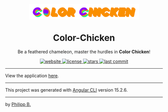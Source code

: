 <div align="center">
  <br />
  <img src="src/assets/logo_text.png" alt="Color-ChickenLogo" width="70%"/>
  <h1>Color-Chicken</h1>
  <p>
    Be a feathered chameleon, master the hurdles in <b>Color Chicken</b>!
  </p>
</div>

<!-- Badges -->
<div align="center">
    <a href="https://colorchicken.philipp-bonin.com/">
        <img src="https://img.shields.io/website?down_color=red&down_message=offline&up_color=green&up_message=online&url=https%3A%2F%2Fcolorchicken.philipp-bonin.com%2F" alt="website">
    </a>
   <a href="https://github.com/cophilot/Color-Chicken/blob/master/LICENSE">
       <img src="https://img.shields.io/github/license/cophilot/Color-Chicken" alt="license" />
   </a>
   <a href="https://github.com/cophilot/Color-Chicken/stargazers">
       <img src="https://img.shields.io/github/stars/cophilot/Color-Chicken" alt="stars" />
   </a>
   <a href="https://github.com/cophilot/Color-Chicken/commits/master">
       <img src="https://img.shields.io/github/last-commit/cophilot/Color-Chicken" alt="last commit" />
   </a>
</div>

---

View the application [here](https://colorchicken.philipp-bonin.com/).

---

This project was generated with [Angular CLI](https://github.com/angular/angular-cli) version 15.2.6.

<!-- ---

- [Bugs](#bugs)

---

## Bugs

- _no known bugs_
 -->

---

by [Philipp B.](https://github.com/cophilot)

<!-- ng deploy --base-href=https://colorchicken.philipp-bonin.com --cname=colorchicken.philipp-bonin.com -->
